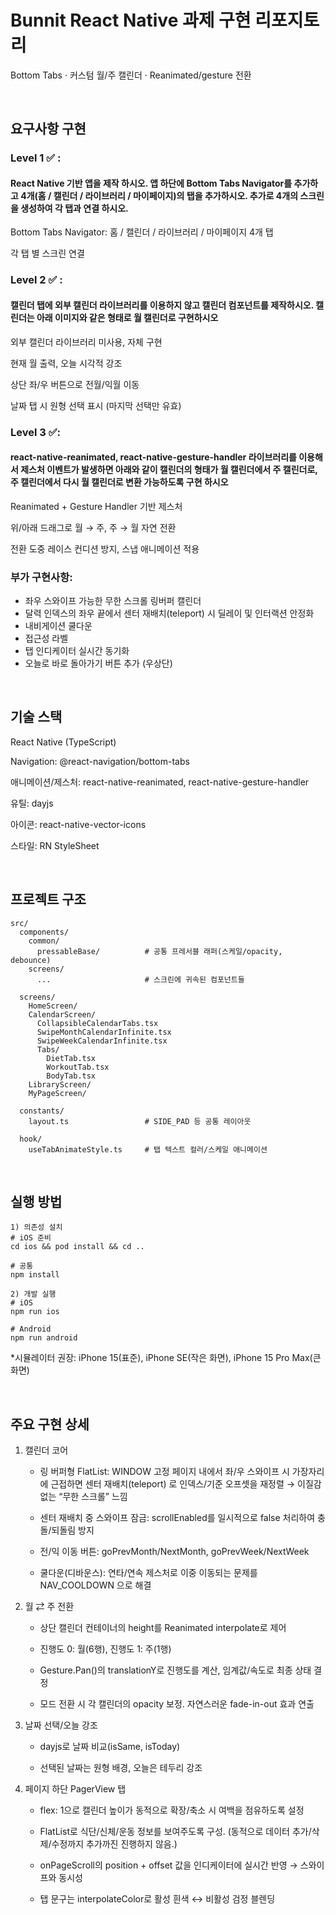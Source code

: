 # Bunnit React Native 과제 구현 리포지토리

Bottom Tabs · 커스텀 월/주 캘린더 · Reanimated/gesture 전환

<br/>

## 요구사항 구현

### Level 1 ✅ :

#### React Native 기반 앱을 제작 하시오. 앱 하단에 Bottom Tabs Navigator를 추가하고 4개(홈 / 캘린더 / 라이브러리 / 마이페이지)의 탭을 추가하시오. 추가로 4개의 스크린을 생성하여 각 탭과 연결 하시오.

Bottom Tabs Navigator: 홈 / 캘린더 / 라이브러리 / 마이페이지 4개 탭

각 탭 별 스크린 연결

### Level 2 ✅ :

#### 캘린더 탭에 외부 캘린더 라이브러리를 이용하지 않고 캘린더 컴포넌트를 제작하시오. 캘린더는 아래 이미지와 같은 형태로 월 캘린더로 구현하시오

외부 캘린더 라이브러리 미사용, 자체 구현

현재 월 출력, 오늘 시각적 강조

상단 좌/우 버튼으로 전월/익월 이동

날짜 탭 시 원형 선택 표시 (마지막 선택만 유효)

### Level 3 ✅:

#### react-native-reanimated, react-native-gesture-handler 라이브러리를 이용해서 제스처 이벤트가 발생하면 아래와 같이 캘린더의 형태가 월 캘린더에서 주 캘린더로, 주 캘린더에서 다시 월 캘린더로 변환 가능하도록 구현 하시오

Reanimated + Gesture Handler 기반 제스처

위/아래 드래그로 월 → 주, 주 → 월 자연 전환

전환 도중 레이스 컨디션 방지, 스냅 애니메이션 적용

### 부가 구현사항:

- 좌우 스와이프 가능한 무한 스크롤 링버퍼 캘린더
- 달력 인덱스의 좌우 끝에서 센터 재배치(teleport) 시 딜레이 및 인터랙션 안정화
- 내비게이션 쿨다운
- 접근성 라벨
- 탭 인디케이터 실시간 동기화
- 오늘로 바로 돌아가기 버튼 추가 (우상단)

<br/>

## 기술 스택

React Native (TypeScript)

Navigation: @react-navigation/bottom-tabs

애니메이션/제스처: react-native-reanimated, react-native-gesture-handler

유틸: dayjs

아이콘: react-native-vector-icons

스타일: RN StyleSheet

<br/>

## 프로젝트 구조

```
src/
  components/
    common/
      pressableBase/          # 공통 프레서블 래퍼(스케일/opacity, debounce)
    screens/
      ...                     # 스크린에 귀속된 컴포넌트들

  screens/
    HomeScreen/
    CalendarScreen/
      CollapsibleCalendarTabs.tsx
      SwipeMonthCalendarInfinite.tsx
      SwipeWeekCalendarInfinite.tsx
      Tabs/
        DietTab.tsx
        WorkoutTab.tsx
        BodyTab.tsx
    LibraryScreen/
    MyPageScreen/

  constants/
    layout.ts                 # SIDE_PAD 등 공통 레이아웃

  hook/
    useTabAnimateStyle.ts     # 탭 텍스트 컬러/스케일 애니메이션
```

<br/>

## 실행 방법

```
1) 의존성 설치
# iOS 준비
cd ios && pod install && cd ..

# 공통
npm install

2) 개발 실행
# iOS
npm run ios

# Android
npm run android
```

\*시뮬레이터 권장: iPhone 15(표준), iPhone SE(작은 화면), iPhone 15 Pro Max(큰 화면)

<br/>

## 주요 구현 상세

1. 캘린더 코어

   - 링 버퍼형 FlatList: WINDOW 고정 페이지 내에서 좌/우 스와이프 시 가장자리에 근접하면 센터 재배치(teleport) 로 인덱스/기준 오프셋을 재정렬 → 이질감 없는 “무한 스크롤” 느낌

   - 센터 재배치 중 스와이프 잠금: scrollEnabled를 일시적으로 false 처리하여 충돌/되돌림 방지

   - 전/익 이동 버튼: goPrevMonth/NextMonth, goPrevWeek/NextWeek

   - 쿨다운(디바운스): 연타/연속 제스처로 이중 이동되는 문제를 NAV_COOLDOWN 으로 해결

2. 월 ⇄ 주 전환

   - 상단 캘린더 컨테이너의 height를 Reanimated interpolate로 제어

   - 진행도 0: 월(6행), 진행도 1: 주(1행)

   - Gesture.Pan()의 translationY로 진행도를 계산, 임계값/속도로 최종 상태 결정

   - 모드 전환 시 각 캘린더의 opacity 보정. 자연스러운 fade-in-out 효과 연출

3. 날짜 선택/오늘 강조

   - dayjs로 날짜 비교(isSame, isToday)

   - 선택된 날짜는 원형 배경, 오늘은 테두리 강조

4. 페이지 하단 PagerView 탭

   - flex: 1으로 캘린더 높이가 동적으로 확장/축소 시 여백을 점유하도록 설정

   - FlatList로 식단/신체/운동 정보를 보여주도록 구성. (동적으로 데이터 추가/삭제/수정까지 추가까진 진행하지 않음.)

   - onPageScroll의 position + offset 값을 인디케이터에 실시간 반영 → 스와이프와 동시성

   - 탭 문구는 interpolateColor로 활성 흰색 ↔ 비활성 검정 블렌딩
